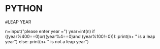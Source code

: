 # PYTHON
#LEAP YEAR 



n=input("please enter year =")
year=int(n)
if ((year%400==0)or((year%4==0)and (year%100!=0))):
    print(n+ " is a leap year")
else:
    print(n+ " is not a leap year")
